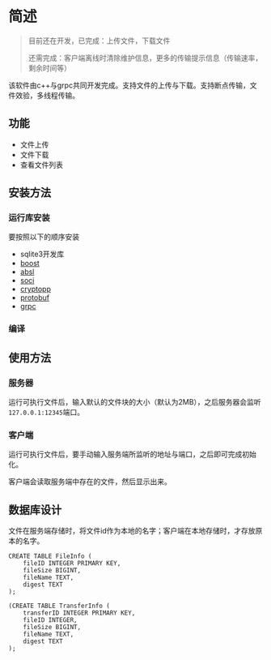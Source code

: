 # 简述

> 目前还在开发，已完成：上传文件，下载文件
> 
> 还需完成：客户端离线时清除维护信息，更多的传输提示信息（传输速率，剩余时间等）

该软件由c++与grpc共同开发完成。支持文件的上传与下载。支持断点传输，文件效验，多线程传输。

## 功能

* 文件上传
* 文件下载
* 查看文件列表

## 安装方法

### 运行库安装

要按照以下的顺序安装

* sqlite3开发库
* [boost](https://www.boost.org/users/download/)
* [absl](https://github.com/abseil/abseil-cpp)
* [soci](https://github.com/SOCI/soci)
* [cryptopp](https://github.com/weidai11/cryptopp/)
* [protobuf](https://github.com/protocolbuffers/protobuf#protobuf-compiler-installation)
* [grpc](https://grpc.io/docs/languages/cpp/quickstart/)

### 编译



## 使用方法

### 服务器

运行可执行文件后，输入默认的文件块的大小（默认为2MB），之后服务器会监听`127.0.0.1:12345`端口。

### 客户端

运行可执行文件后，要手动输入服务端所监听的地址与端口，之后即可完成初始化。

客户端会读取服务端中存在的文件，然后显示出来。

## 数据库设计

文件在服务端存储时，将文件id作为本地的名字；客户端在本地存储时，才存放原本的名字。



```sqlite
CREATE TABLE FileInfo (
    fileID INTEGER PRIMARY KEY,
    fileSize BIGINT,
    fileName TEXT,
    digest TEXT
);

(CREATE TABLE TransferInfo (
    transferID INTEGER PRIMARY KEY,
    fileID INTEGER,
    fileSize BIGINT,
    fileName TEXT,
    digest TEXT
);
```


